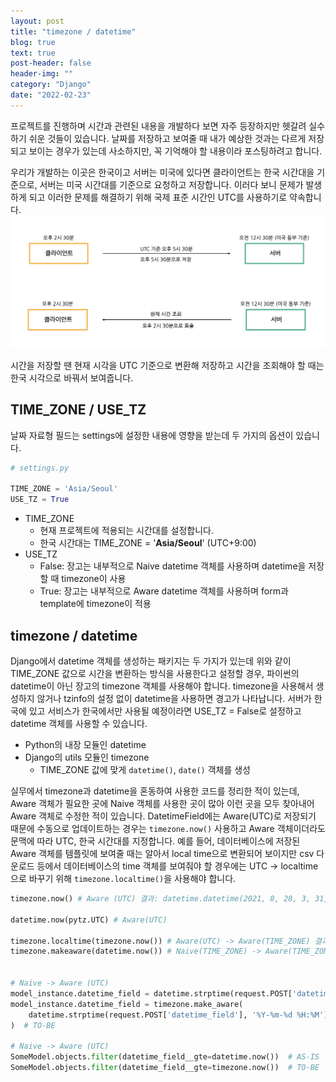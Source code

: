 ```yaml
---
layout: post
title: "timezone / datetime"
blog: true
text: true
post-header: false
header-img: ""
category: "Django"
date: "2022-02-23"
---
```

프로젝트를 진행하며 시간과 관련된 내용을 개발하다 보면 자주 등장하지만 헷갈려 실수하기 쉬운 것들이 있습니다. 날짜를 저장하고 보여줄 때 내가 예상한 것과는 다르게 저장되고 보이는 경우가 있는데 사소하지만, 꼭 기억해야 할 내용이라 포스팅하려고 합니다.

우리가 개발하는 이곳은 한국이고 서버는 미국에 있다면 클라이언트는 한국 시간대을 기준으로, 서버는 미국 시간대를 기준으로 요청하고 저장합니다. 이러다 보니 문제가 발생하게 되고 이러한 문제를 해결하기 위해 국제 표준 시간인 UTC를 사용하기로 약속합니다.
![UTC](img/utc.png)
![UTC](img/utc_2.png)

시간을 저장할 땐 현재 시각을 UTC 기준으로 변환해 저장하고 시간을 조회해야 할 때는 한국 시각으로 바꿔서 보여줍니다.

## TIME_ZONE / USE_TZ
날짜 자료형 필드는 settings에 설정한 내용에 영향을 받는데 두 가지의 옵션이 있습니다.

```py
# settings.py

TIME_ZONE = 'Asia/Seoul'
USE_TZ = True
```

- TIME_ZONE
    - 현재 프로젝트에 적용되는 시간대를 설정합니다.
    - 한국 시간대는 TIME_ZONE = '**Asia/Seoul**' (UTC+9:00)
- USE_TZ
    - False: 장고는 내부적으로 Naive datetime 객체를 사용하며 datetime을 저장 할 때 timezone이 사용
    - True: 장고는 내부적으로 Aware datetime 객체를 사용하며 form과 template에 timezone이 적용

## timezone / datetime
Django에서 datetime 객체를 생성하는 패키지는 두 가지가 있는데 위와 같이 TIME_ZONE 값으로 시간을 변환하는 방식을 사용한다고 설정할 경우, 파이썬의 datetime이 아닌 장고의 timezone 객체를 사용해야 합니다. timezone을 사용해서 생성하지 않거나 tzinfo의 설정 없이 datetime을 사용하면 경고가 나타납니다. 서버가 한국에 있고 서비스가 한국에서만 사용될 예정이라면 USE_TZ = False로 설정하고 datetime 객체를 사용할 수 있습니다.
- Python의 내장 모듈인 datetime
- Django의 utils 모듈인 timezone
    - TIME_ZONE 값에 맞게 ``datetime()``, ``date()`` 객체를 생성

실무에서 timezone과 datetime을 혼동하여 사용한 코드를 정리한 적이 있는데, Aware 객체가 필요한 곳에 Naive 객체를 사용한 곳이 많아 이런 곳을 모두 찾아내어 Aware 객체로 수정한 적이 있습니다. DatetimeField에는 Aware(UTC)로 저장되기 때문에 수동으로 업데이트하는 경우는 ``timezone.now()`` 사용하고 Aware 객체이더라도 문맥에 따라 UTC, 한국 시간대를 지정합니다. 예를 들어, 데이터베이스에 저장된 Aware 객체를 템플릿에 보여줄 때는 알아서 local time으로 변환되어 보이지만 csv 다운로드 등에서 데이터베이스의 time 객체를 보여줘야 할 경우에는 UTC → localtime으로 바꾸기 위해 ``timezone.localtime()``을 사용해야 합니다.
```py
timezone.now() # Aware (UTC) 결과: datetime.datetime(2021, 8, 28, 3, 31, 26, 818455, tzinfo=<UTC>)

datetime.now(pytz.UTC) # Aware(UTC)

timezone.localtime(timezone.now()) # Aware(UTC) -> Aware(TIME_ZONE) 결과: datetime.datetime(2021, 8, 28, 12, 47, 44, 827486, tzinfo=<DstTzInfo 'Asia/Seoul' KST+9:00:00 STD>)
timezone.makeaware(datetime.now()) # Naive(TIME_ZONE) -> Aware(TIME_ZONE)


# Naive -> Aware (UTC)
model_instance.datetime_field = datetime.strptime(request.POST['datetime_field'], '%Y-%m-%d %H:%M')  # AS-IS
model_instance.datetime_field = timezone.make_aware(
    datetime.strptime(request.POST['datetime_field'], '%Y-%m-%d %H:%M')
)  # TO-BE

# Naive -> Aware (UTC)
SomeModel.objects.filter(datetime_field__gte=datetime.now())  # AS-IS
SomeModel.objects.filter(datetime_field__gte=timezone.now())  # TO-BE
```